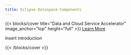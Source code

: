 ```yaml
---
title: Eclipse Dataspace Components
---
```


{{< blocks/cover title="Data and Cloud Service Accelerator" image_anchor="top" height="full" >}}
<a class="btn btn-lg btn-primary me-3 mb-4" href="/documentation/">
Learn More <i class="fas fa-arrow-alt-circle-right ms-2"></i>
</a>
<p class="lead mt-5">Insert introduction
</p>
{{< /blocks/cover >}}
